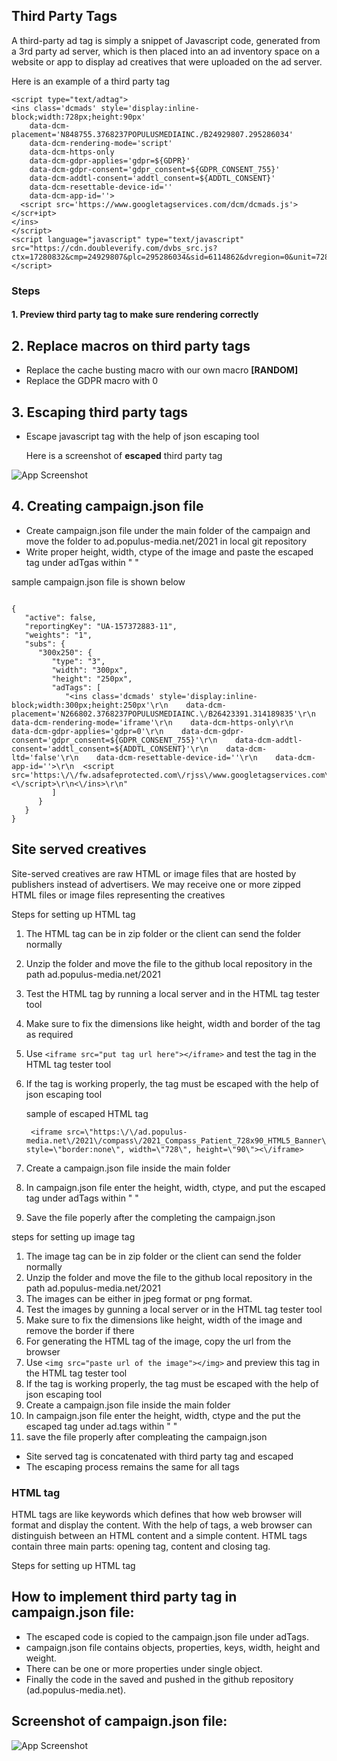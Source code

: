 ## Third Party Tags

A third-party ad tag is simply a snippet of Javascript code, generated from a 3rd party ad server, which is then placed into an ad inventory space on a website or app to display ad creatives that were uploaded on the ad server.

Here is an example of a third party tag

~~~~~
<script type="text/adtag">
<ins class='dcmads' style='display:inline-block;width:728px;height:90px'
    data-dcm-placement='N848755.3768237POPULUSMEDIAINC./B24929807.295286034'
    data-dcm-rendering-mode='script'
    data-dcm-https-only
    data-dcm-gdpr-applies='gdpr=${GDPR}'
    data-dcm-gdpr-consent='gdpr_consent=${GDPR_CONSENT_755}'
    data-dcm-addtl-consent='addtl_consent=${ADDTL_CONSENT}'
    data-dcm-resettable-device-id=''
    data-dcm-app-id=''>
  <script src='https://www.googletagservices.com/dcm/dcmads.js'></scr+ipt>
</ins>
</script>
<script language="javascript" type="text/javascript" src="https://cdn.doubleverify.com/dvbs_src.js?ctx=17280832&cmp=24929807&plc=295286034&sid=6114862&dvregion=0&unit=728x90">
</script>
~~~~~
### Steps

#### 1. Preview third party tag to make sure rendering correctly



## 2. Replace macros on third party tags

* Replace the cache busting macro with our own macro **[RANDOM]**
* Replace the GDPR macro with 0
 
 ## 3. Escaping third party tags
 
 * Escape javascript tag with the help of json escaping tool 

    Here is a screenshot of **escaped** third party tag

![App Screenshot](https://user-images.githubusercontent.com/81978167/134903843-06bc1a88-0f14-47bd-831a-276c89134855.png)

## 4. Creating campaign.json file

* Create campaign.json file under the main folder of the campaign and move the folder to  ad.populus-media.net/2021 in local git repository
* Write proper height, width, ctype of the image and paste the escaped tag under adTgas within " "


sample campaign.json file is shown below

~~~

{
   "active": false,
   "reportingKey": "UA-157372883-11",
   "weights": "1",
   "subs": {
      "300x250": {
         "type": "3",
         "width": "300px",
         "height": "250px",
         "adTags": [
            "<ins class='dcmads' style='display:inline-block;width:300px;height:250px'\r\n    data-dcm-placement='N266802.3768237POPULUSMEDIAINC.\/B26423391.314189835'\r\n    data-dcm-rendering-mode='iframe'\r\n    data-dcm-https-only\r\n    data-dcm-gdpr-applies='gdpr=0'\r\n    data-dcm-gdpr-consent='gdpr_consent=${GDPR_CONSENT_755}'\r\n    data-dcm-addtl-consent='addtl_consent=${ADDTL_CONSENT}'\r\n    data-dcm-ltd='false'\r\n    data-dcm-resettable-device-id=''\r\n    data-dcm-app-id=''>\r\n  <script src='https:\/\/fw.adsafeprotected.com\/rjss\/www.googletagservices.com\/821927\/57322740\/dcm\/dcmads.js'><\/script>\r\n<\/ins>\r\n"
         ]
      }
   }   
}

~~~



## Site served creatives

Site-served creatives are raw HTML or image files that are hosted by publishers instead of advertisers. We may receive one or more zipped HTML files or image files representing the creatives


Steps for setting up HTML tag

1. The HTML tag can be in zip folder or the client can send the folder normally
2. Unzip the folder and move the file to the github local repository in the path ad.populus-media.net/2021 
3. Test the HTML tag by running a local server and in the HTML tag tester tool
4. Make sure to fix the dimensions like height, width and border of the tag as required 
5. Use `<iframe src="put tag url here"></iframe>` and test the tag in the HTML tag tester tool
6. If the tag is working properly, the tag must be escaped with the help of json escaping tool
   
   sample of escaped HTML tag
   ~~~
    <iframe src=\"https:\/\/ad.populus-media.net\/2021\/compass\/2021_Compass_Patient_728x90_HTML5_Banner\/\" style=\"border:none\", width=\"728\", height=\"90\"><\/iframe>
    ~~~

7. Create a campaign.json file inside the main folder 
8. In campaign.json file enter the height, width, ctype, and put the escaped tag under adTags within " "
9. Save the file poperly after the completing the campaign.json  



steps for setting up image tag

1. The image tag can be in zip folder or the client can send the folder normally
2. Unzip the folder and move the file to the github local repository in the path ad.populus-media.net/2021
3. The images can be either in jpeg format or png format. 
4. Test the images by gunning a local server or in the HTML tag tester tool
5. Make sure to fix the dimensions like height, width of the image and remove the border if there
6. For generating the HTML tag of the image, copy the url from the browser
7. Use `<img src="paste url of the image"></img>` and preview this tag in the HTML tag tester tool
8. If the tag is working properly, the tag must be escaped with the help of json escaping tool
9. Create a campaign.json file inside the main folder 
10. In campaign.json file enter the height, width, ctype and the put the escaped tag under ad.tags within " "
11. save the file properly after compleating the campaign.json
 



* Site served tag is concatenated with third party tag and escaped
* The escaping process remains the same for all tags

### HTML tag

HTML tags are like keywords which defines that how web browser will format and display the content. With the help of tags, a web browser can distinguish between an HTML content and a simple content. HTML tags contain three main parts: opening tag, content and closing tag.

Steps for setting up HTML tag




 ## How to implement third party tag in campaign.json file:

  * The escaped code is copied to the campaign.json file under adTags. 
  * campaign.json file contains objects, properties, keys, width, height and weight.
  * There can be one or more properties under single object.
  * Finally the code in the saved and pushed in the github repository (ad.populus-media.net).

  
## Screenshot of campaign.json file:

![App Screenshot](https://user-images.githubusercontent.com/81978167/134121816-67976274-bc9e-4852-908d-65e86c8f324c.png)
